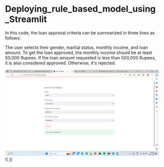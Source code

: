 # Deploying_rule_based_model_using_Streamlit
In this code, the loan approval criteria can be summarized in three lines as follows:

The user selects their gender, marital status, monthly income, and loan amount.
To get the loan approved, the monthly income should be at least 50,000 Rupees.
If the loan amount requested is less than 500,000 Rupees, it is also considered approved. Otherwise, it's rejected.

![app look like](https://github.com/PrajaktaPatil1/Deploying_rule_based_model_using_Streamlit/blob/main/Screenshot%20(396).png)
![.](
